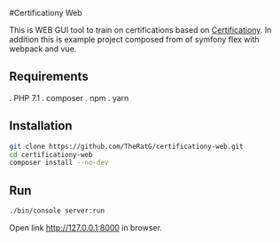 #Certificationy Web

This is WEB GUI tool to train on certifications based on [Certificationy](https://github.com/certificationy).
In addition this is example project composed from of symfony flex with webpack and vue.

 ## Requirements
 
 . PHP 7.1
 . composer
 . npm
 . yarn
 
 ## Installation
 
 ```bash
git clone https://github.com/TheRatG/certificationy-web.git
cd certificationy-web
composer install --no-dev
```

## Run

```bash
./bin/console server:run
```

Open link http://127.0.0.1:8000 in browser.
